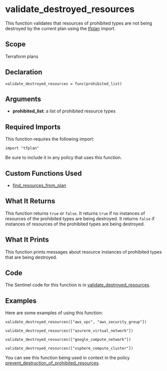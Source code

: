 # validate_destroyed_resources
This function validates that resources of prohibited types are not being destroyed by the current plan using the [tfplan](https://www.terraform.io/docs/enterprise/sentinel/import/tfplan.html) import.

## Scope
Terraform plans

## Declaration
`validate_destroyed_resources = func(prohibited_list)`

## Arguments
* **prohibited_list**: a list of prohibited resource types

## Required Imports
This function requires the following import:
```
import "tfplan"
```
Be sure to include it in any policy that uses this function.

## Custom Functions Used
* [find_resources_from_plan](./find_resources_from_plan.md)

## What It Returns
This function returns `true` or `false`. It returns `true` if no instances of resources of the prohibited types are being destroyed. It returns `false` if instances of resources of the prohibited types are being destroyed.

## What It Prints
This function prints messages about resource instances of prohibited types that are being destroyed.

## Code
The Sentinel code for this function is in [validate_destroyed_resources](./validate_destroyed_resources.sentinel).

## Examples
Here are some examples of using this function:
```
validate_destroyed_resources(["aws_vpc", "aws_security_group"])

validate_destroyed_resources(["azurerm_virtual_network"])

validate_destroyed_resources(["google_compute_network"])

validate_destroyed_resources(["vsphere_compute_cluster"])
```
You can see this function being used in context in the policy [prevent_destruction_of_prohibited_resources](../../cloud-agnostic/prevent_destruction_of_prohibited_resources.sentinel).
